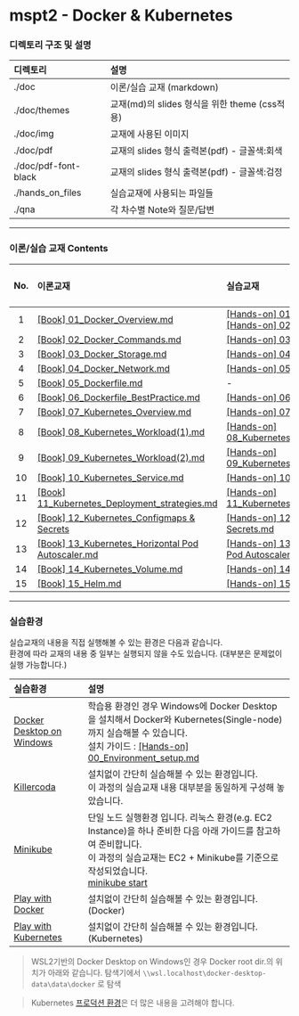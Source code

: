 # mspt2 - Docker & Kubernetes

### 디렉토리 구조 및 설명
| 디렉토리 | 설명 |
| :--- | :--- |
| ./doc | 이론/실습 교재 (markdown) |
| ./doc/themes | 교재(md)의 slides 형식을 위한 theme (css적용) |
| ./doc/img | 교재에 사용된 이미지 |
| ./doc/pdf | 교재의 slides 형식 출력본(pdf) - 글꼴색:회색 |
| ./doc/pdf-font-black | 교재의 slides 형식 출력본(pdf) - 글꼴색:검정 |
| ./hands_on_files | 실습교재에 사용되는 파일들 |
| ./qna | 각 차수별 Note와 질문/답변 |


---

### 이론/실습 교재 Contents

| No. | 이론교재 | 실습교재 | 진행시간 (min) |
| :---: | :--- | :--- | :---: |
|  1 | [[Book] 01_Docker_Overview.md](./doc/%5BBook%5D%2001_Docker_Overview.md)                                               | [[Hands-on] 01_Docker_Intro.md](./doc/%5BHands-on%5D%2001_Docker_Intro.md)<br>[[Hands-on] 02_Docker_Layers.md](./doc/%5BHands-on%5D%2002_Docker_Layers.md) | 50 |
|  2 | [[Book] 02_Docker_Commands.md](./doc/%5BBook%5D%2002_Docker_Commands.md)                                               | [[Hands-on] 03_Docker_Commands.md](./doc/%5BHands-on%5D%2003_Docker_Commands.md)                                                                           | 40 |
|  3 | [[Book] 03_Docker_Storage.md](./doc/%5BBook%5D%2003_Docker_Storage.md)                                                 | [[Hands-on] 04_Docker_Volumes.md](./doc/%5BHands-on%5D%2004_Docker_Volumes.md)                                                                             | 40 |
|  4 | [[Book] 04_Docker_Network.md](./doc/%5BBook%5D%2004_Docker_Network.md)                                                 | [[Hands-on] 05_Docker_Network.md](./doc/%5BHands-on%5D%2005_Docker_Network.md)                                                                             | 40 |
|  5 | [[Book] 05_Dockerfile.md](./doc/%5BBook%5D%2005_Dockerfile.md)                                                         | -                                                                                                                                                          | 30 |
|  6 | [[Book] 06_Dockerfile_BestPractice.md](./doc/%5BBook%5D%2006_Dockerfile_BestPractice.md)                               | [[Hands-on] 06_Dockerfile.md](./doc/%5BHands-on%5D%2006_Dockerfile.md)                                                                                     | 40 |
|  7 | [[Book] 07_Kubernetes_Overview.md](./doc/%5BBook%5D%2007_Kubernetes_Overview.md)                                       | [[Hands-on] 07_Kubernetes_Overview.md](./doc/%5BHands-on%5D%2007_Kubernetes_Overview.md)                                                                   | 50 |
|  8 | [[Book] 08_Kubernetes_Workload(1).md](./doc/%5BBook%5D%2008_Kubernetes_Workload(1).md)                                 | [[Hands-on] 08_Kubernetes_Workload(1).md](./doc/%5BHands-on%5D%2008_Kubernetes_Workload(1).md)                                                             | 50 |
|  9 | [[Book] 09_Kubernetes_Workload(2).md](./doc/%5BBook%5D%2009_Kubernetes_Workload(2).md)                                 | [[Hands-on] 09_Kubernetes_Workload(2).md](./doc/%5BHands-on%5D%2009_Kubernetes_Workload(2).md)                                                             | 40 |
| 10 | [[Book] 10_Kubernetes_Service.md](./doc/%5BBook%5D%2010_Kubernetes_Service.md)                                         | [[Hands-on] 10_Kubernetes_Service.md](./doc/%5BHands-on%5D%2010_Kubernetes_Service.md)                                                                     | 40 |
| 11 | [[Book] 11_Kubernetes_Deployment_strategies.md](./doc/%5BBook%5D%2011_Kubernetes_Deployment_strategies.md)             | [[Hands-on] 11_Kubernetes_Deployment_strategies.md](./doc/%5BHands-on%5D%2011_Kubernetes_Deployment_strategies.md)                                         | 30 |
| 12 | [[Book] 12_Kubernetes_Configmaps & Secrets](./doc/%5BBook%5D%2012_Kubernetes_ConfigMaps%20&%20Secrets.md)              | [[Hands-on] 12_Kubernetes_ConfigMaps & Secrets.md](./doc/%5BHands-on%5D%2012_Kubernetes_ConfigMaps%20&%20Secrets.md)                                       | 30 |
| 13 | [[Book] 13_Kubernetes_Horizontal Pod Autoscaler.md](./doc/%5BBook%5D%2013_Kubernetes_Horizontal%20Pod%20Autoscaler.md) | [[Hands-on] 13_Kubernetes_Horizontal Pod Autoscaler.md](./doc/%5BHands-on%5D%2013_Kubernetes_Horizontal%20Pod%20Autoscaler.md)                             | 30 |
| 14 | [[Book] 14_Kubernetes_Volume.md](./doc/%5BBook%5D%2014_Kubernetes_Volume.md)                                           | [[Hands-on] 14_Kubernetes_Volume.md](./doc/%5BHands-on%5D%2014_Kubernetes_Volume.md)                                                                       | 30 |
| 15 | [[Book] 15_Helm.md](./doc/%5BBook%5D%2015_Helm.md)                                                                     | [[Hands-on] 15_Helm.md](./doc/%5BHands-on%5D%2015_Helm.md)                                                                                                 | 40 |

---

### 실습환경
실습교재의 내용을 직접 실행해볼 수 있는 환경은 다음과 같습니다.  
환경에 따라 교재의 내용 중 일부는 실행되지 않을 수도 있습니다. (대부분은 문제없이 실행 가능합니다.)

| 실습환경 | 설명 |
| :--- | :--- |
| [Docker Desktop on Windows](https://docs.docker.com/desktop/install/windows-install/) | 학습용 환경인 경우 Windows에 Docker Desktop을 설치해서 Docker와 Kubernetes(Single-node)까지 실습해볼 수 있습니다.<br>설치 가이드 : [[Hands-on] 00_Environment_setup.md](./doc/%5BHands-on%5D%2000_Environment_setup.md) |
| [Killercoda](https://killercoda.com/brian) | 설치없이 간단히 실습해볼 수 있는 환경입니다.<br>이 과정의 실습교재 내용 대부분을 동일하게 구성해 놓았습니다. |
| [Minikube](https://minikube.sigs.k8s.io/) | 단일 노드 실행환경 입니다. 리눅스 환경(e.g. EC2 Instance)을 하나 준비한 다음 아래 가이드를 참고하여 준비합니다.<br>이 과정의 실습교재는 EC2 + Minikube를 기준으로 작성되었습니다.<br>[minikube start](https://minikube.sigs.k8s.io/docs/start/) |
| [Play with Docker](https://labs.play-with-docker.com/) | 설치없이 간단히 실습해볼 수 있는 환경입니다. (Docker) |
| [Play with Kubernetes](https://labs.play-with-k8s.com/) | 설치없이 간단히 실습해볼 수 있는 환경입니다. (Kubernetes) |  

> WSL2기반의 Docker Desktop on Windows인 경우 Docker root dir.의 위치가 아래와 같습니다.
> 탐색기에서 `\\wsl.localhost\docker-desktop-data\data\docker` 로 탐색  

> Kubernetes [프로덕션 환경](https://kubernetes.io/ko/docs/setup/production-environment/)은 더 많은 내용을 고려해야 합니다.  

